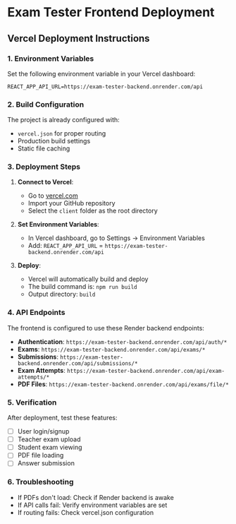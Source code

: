 # Exam Tester Frontend Deployment

## Vercel Deployment Instructions

### 1. Environment Variables
Set the following environment variable in your Vercel dashboard:

```
REACT_APP_API_URL=https://exam-tester-backend.onrender.com/api
```

### 2. Build Configuration
The project is already configured with:
- `vercel.json` for proper routing
- Production build settings
- Static file caching

### 3. Deployment Steps

1. **Connect to Vercel**:
   - Go to [vercel.com](https://vercel.com)
   - Import your GitHub repository
   - Select the `client` folder as the root directory

2. **Set Environment Variables**:
   - In Vercel dashboard, go to Settings → Environment Variables
   - Add: `REACT_APP_API_URL` = `https://exam-tester-backend.onrender.com/api`

3. **Deploy**:
   - Vercel will automatically build and deploy
   - The build command is: `npm run build`
   - Output directory: `build`

### 4. API Endpoints
The frontend is configured to use these Render backend endpoints:

- **Authentication**: `https://exam-tester-backend.onrender.com/api/auth/*`
- **Exams**: `https://exam-tester-backend.onrender.com/api/exams/*`
- **Submissions**: `https://exam-tester-backend.onrender.com/api/submissions/*`
- **Exam Attempts**: `https://exam-tester-backend.onrender.com/api/exam-attempts/*`
- **PDF Files**: `https://exam-tester-backend.onrender.com/api/exams/file/*`

### 5. Verification
After deployment, test these features:
- [ ] User login/signup
- [ ] Teacher exam upload
- [ ] Student exam viewing
- [ ] PDF file loading
- [ ] Answer submission

### 6. Troubleshooting
- If PDFs don't load: Check if Render backend is awake
- If API calls fail: Verify environment variables are set
- If routing fails: Check vercel.json configuration
